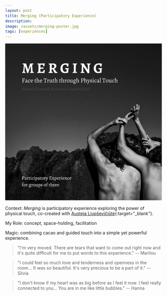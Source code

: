 ```yaml
---
layout: post
title: Merging (Participatory Experience)
description: 
image: /assets/merging-poster.jpg
tags: [experiences]
---
```


![Merging Poster](/assets/merging-poster.jpg)

Context: *Merging* is participatory experience exploring the power of physical touch, co-created with [Austeja Liupševičiūtė](https://austejaliu.com){:target="_blank"}.

My Role: concept, space-holding, facilitation

Magic: combining cacao and guided touch into a simple yet powerful experience.

> "I'm very moved. There are tears that want to come out right now and it's quite difficult for me to put words to this experience."
> -- Marilou

> "I could feel so much love and tenderness and openness in the room... It was so beautiful. It's very precious to be a part of it."
> -- Silvia

> "I don't know if my heart was as big before as I feel it now. I feel really connected to you... You are in me like little bubbles."
> -- Hanna


